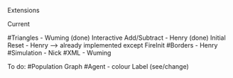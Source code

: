 Extensions

Current

#Triangles - Wuming
(done) Interactive Add/Subtract - Henry
(done) Initial Reset - Henry --> already implemented except FireInit
#Borders - Henry
#Simulation - Nick
#XML - Wuming

To do:
#Population Graph
#Agent - colour Label (see/change) 
